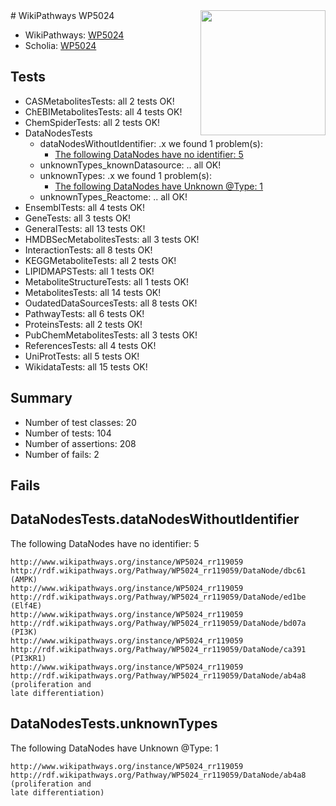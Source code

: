 <img style="float: right; width: 200px" src="https://upload.wikimedia.org/wikipedia/commons/thumb/8/83/Wplogo_with_text_500.png/640px-Wplogo_with_text_500.png" />
# WikiPathways WP5024

* WikiPathways: [WP5024](https://new.wikipathways.org/pathways/WP5024)
* Scholia: [WP5024](https://scholia.toolforge.org/wikipathways/WP5024)
## Tests
* CASMetabolitesTests: all 2 tests OK!
* ChEBIMetabolitesTests: all 4 tests OK!
* ChemSpiderTests: all 2 tests OK!
* DataNodesTests
    * dataNodesWithoutIdentifier: .x we found 1 problem(s):
        * [The following DataNodes have no identifier: 5](#d2d32fa4)
    * unknownTypes_knownDatasource: .. all OK!
    * unknownTypes: .x we found 1 problem(s):
        * [The following DataNodes have Unknown @Type: 1](#839973df)
    * unknownTypes_Reactome: .. all OK!
* EnsemblTests: all 4 tests OK!
* GeneTests: all 3 tests OK!
* GeneralTests: all 13 tests OK!
* HMDBSecMetabolitesTests: all 3 tests OK!
* InteractionTests: all 8 tests OK!
* KEGGMetaboliteTests: all 2 tests OK!
* LIPIDMAPSTests: all 1 tests OK!
* MetaboliteStructureTests: all 1 tests OK!
* MetabolitesTests: all 14 tests OK!
* OudatedDataSourcesTests: all 8 tests OK!
* PathwayTests: all 6 tests OK!
* ProteinsTests: all 2 tests OK!
* PubChemMetabolitesTests: all 3 tests OK!
* ReferencesTests: all 4 tests OK!
* UniProtTests: all 5 tests OK!
* WikidataTests: all 15 tests OK!


## Summary

* Number of test classes: 20
* Number of tests: 104
* Number of assertions: 208
* Number of fails: 2

## Fails

<a name="d2d32fa4" />

## DataNodesTests.dataNodesWithoutIdentifier

The following DataNodes have no identifier: 5
```
http://www.wikipathways.org/instance/WP5024_rr119059 http://rdf.wikipathways.org/Pathway/WP5024_rr119059/DataNode/dbc61 (AMPK)
http://www.wikipathways.org/instance/WP5024_rr119059 http://rdf.wikipathways.org/Pathway/WP5024_rr119059/DataNode/ed1be (Elf4E)
http://www.wikipathways.org/instance/WP5024_rr119059 http://rdf.wikipathways.org/Pathway/WP5024_rr119059/DataNode/bd07a (PI3K)
http://www.wikipathways.org/instance/WP5024_rr119059 http://rdf.wikipathways.org/Pathway/WP5024_rr119059/DataNode/ca391 (PI3KR1)
http://www.wikipathways.org/instance/WP5024_rr119059 http://rdf.wikipathways.org/Pathway/WP5024_rr119059/DataNode/ab4a8 (proliferation and
late differentiation)
```

<a name="839973df" />

## DataNodesTests.unknownTypes

The following DataNodes have Unknown @Type: 1
```
http://www.wikipathways.org/instance/WP5024_rr119059 http://rdf.wikipathways.org/Pathway/WP5024_rr119059/DataNode/ab4a8 (proliferation and
late differentiation)
```

